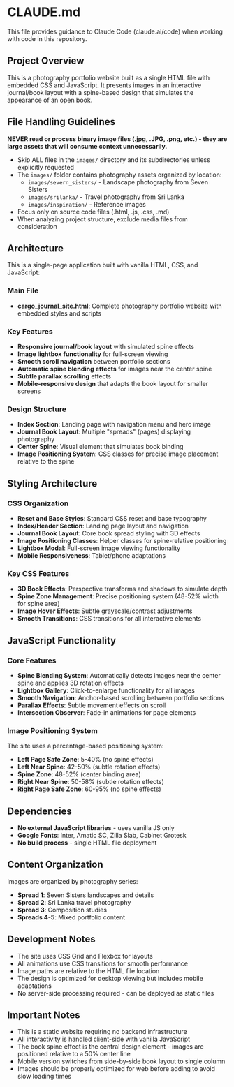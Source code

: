 # CLAUDE.md

This file provides guidance to Claude Code (claude.ai/code) when working with code in this repository.

## Project Overview

This is a photography portfolio website built as a single HTML file with embedded CSS and JavaScript. It presents images in an interactive journal/book layout with a spine-based design that simulates the appearance of an open book.

## File Handling Guidelines

**NEVER read or process binary image files (.jpg, .JPG, .png, etc.) - they are large assets that will consume context unnecessarily.**
- Skip ALL files in the `images/` directory and its subdirectories unless explicitly requested
- The `images/` folder contains photography assets organized by location:
  - `images/severn_sisters/` - Landscape photography from Seven Sisters
  - `images/srilanka/` - Travel photography from Sri Lanka  
  - `images/inspiration/` - Reference images
- Focus only on source code files (.html, .js, .css, .md)
- When analyzing project structure, exclude media files from consideration

## Architecture

This is a single-page application built with vanilla HTML, CSS, and JavaScript:

### Main File
- **cargo_journal_site.html**: Complete photography portfolio website with embedded styles and scripts

### Key Features
- **Responsive journal/book layout** with simulated spine effects
- **Image lightbox functionality** for full-screen viewing
- **Smooth scroll navigation** between portfolio sections
- **Automatic spine blending effects** for images near the center spine
- **Subtle parallax scrolling** effects
- **Mobile-responsive design** that adapts the book layout for smaller screens

### Design Structure
- **Index Section**: Landing page with navigation menu and hero image
- **Journal Book Layout**: Multiple "spreads" (pages) displaying photography
- **Center Spine**: Visual element that simulates book binding
- **Image Positioning System**: CSS classes for precise image placement relative to the spine

## Styling Architecture

### CSS Organization
- **Reset and Base Styles**: Standard CSS reset and base typography
- **Index/Header Section**: Landing page layout and navigation
- **Journal Book Layout**: Core book spread styling with 3D effects
- **Image Positioning Classes**: Helper classes for spine-relative positioning
- **Lightbox Modal**: Full-screen image viewing functionality
- **Mobile Responsiveness**: Tablet/phone adaptations

### Key CSS Features
- **3D Book Effects**: Perspective transforms and shadows to simulate depth
- **Spine Zone Management**: Precise positioning system (48-52% width for spine area)
- **Image Hover Effects**: Subtle grayscale/contrast adjustments
- **Smooth Transitions**: CSS transitions for all interactive elements

## JavaScript Functionality

### Core Features
- **Spine Blending System**: Automatically detects images near the center spine and applies 3D rotation effects
- **Lightbox Gallery**: Click-to-enlarge functionality for all images
- **Smooth Navigation**: Anchor-based scrolling between portfolio sections
- **Parallax Effects**: Subtle movement effects on scroll
- **Intersection Observer**: Fade-in animations for page elements

### Image Positioning System
The site uses a percentage-based positioning system:
- **Left Page Safe Zone**: 5-40% (no spine effects)
- **Left Near Spine**: 42-50% (subtle rotation effects)
- **Spine Zone**: 48-52% (center binding area)
- **Right Near Spine**: 50-58% (subtle rotation effects)  
- **Right Page Safe Zone**: 60-95% (no spine effects)

## Dependencies

- **No external JavaScript libraries** - uses vanilla JS only
- **Google Fonts**: Inter, Amatic SC, Zilla Slab, Cabinet Grotesk
- **No build process** - single HTML file deployment

## Content Organization

Images are organized by photography series:
- **Spread 1**: Seven Sisters landscapes and details
- **Spread 2**: Sri Lanka travel photography
- **Spread 3**: Composition studies
- **Spreads 4-5**: Mixed portfolio content

## Development Notes

- The site uses CSS Grid and Flexbox for layouts
- All animations use CSS transitions for smooth performance
- Image paths are relative to the HTML file location
- The design is optimized for desktop viewing but includes mobile adaptations
- No server-side processing required - can be deployed as static files

## Important Notes

- This is a static website requiring no backend infrastructure
- All interactivity is handled client-side with vanilla JavaScript
- The book spine effect is the central design element - images are positioned relative to a 50% center line
- Mobile version switches from side-by-side book layout to single column
- Images should be properly optimized for web before adding to avoid slow loading times